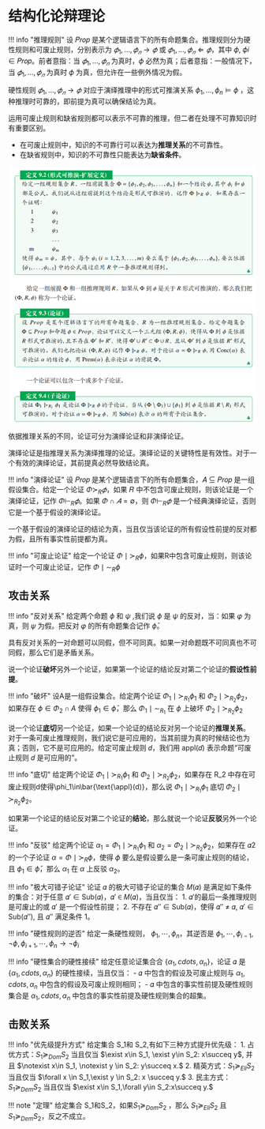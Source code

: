 # 结构化论辩理论

!!! info "推理规则"
    设 𝑃𝑟𝑜𝑝 是某个逻辑语言下的所有命题集合。推理规则分为硬性规则和可废止规则，分别表示为 $𝜙_1,..., 𝜙_𝑛 \rightarrow 𝜙$ 或 $𝜙_1,\dots, 𝜙_𝑛 \Leftarrow 𝜙$，其中 𝜙, 𝜙𝑖 ∈ 𝑃𝑟𝑜𝑝。前者意指：当 $𝜙_1,..., 𝜙_𝑛$ 为真时，𝜙 必然为真；后者意指：一般情况下，当 $𝜙_1,..., 𝜙_𝑛$ 为真时 𝜙 为真，但允许在一些例外情况为假。

硬性规则 $𝜙_1,..., 𝜙_𝑛 \rightarrow 𝜙$ 对应于演绎推理中的形式可推演关系 $\phi_1,\dots,\phi_n\models \phi$ ，这种推理时可靠的，即前提为真可以确保结论为真。

运用可废止规则和缺省规则都可以表示不可靠的推理，但二者在处理不可靠知识时有重要区别。
- 在可废止规则中，知识的不可靠行可以表达为**推理关系**的不可靠性。
- 在缺省规则中，知识的不可靠性只能表达为**缺省条件**。

<img src="\img\study\ai\ailogic\argument.png" alt="定义" title="论证定义">

依据推理关系的不同，论证可分为演绎论证和非演绎论证。

演绎论证是指推理关系为演绎推理的论证。演绎论证的关键特性是有效性。对于一个有效的演绎论证，其前提真必然导致结论真。

!!! info "演绎论证"
    设 𝑃𝑟𝑜𝑝 是某个逻辑语言下的所有命题集合，𝐴 ⊆ 𝑃𝑟𝑜𝑝 是一组假设集合。给定一个论证 $Φ\succ_R 𝜙$，如果 𝑅 中不包含可废止规则，则该论证是一个演绎论证，记作 $Φ \vdash_R 𝜙$。如果 $Φ \cap 𝐴 = \emptyset$，则 $Φ \vdash_R 𝜙$ 是一个经典演绎论证，否则它是一个基于假设的演绎论证。

一个基于假设的演绎论证的结论为真，当且仅当该论证的所有假设性前提的反对都为假，且所有事实性前提都为真。

!!! info "可废止论证"
    给定一个论证 $\Phi \mid\succ_R \phi$，如果R中包含可废止规则，则该论证时一个可废止论证，记作 $\Phi \mid\sim_R \phi$

## 攻击关系

!!! info "反对关系"
    给定两个命题 $\phi$ 和 $\psi$ ,我们说 $\phi$ 是 $\psi$ 的反对，当：如果 𝜑 为真，则 𝜓 为假。把反对 𝜑 的所有命题集合记作 $\bar{\phi}$。

具有反对关系的一对命题可以同假，但不可同真。如果一对命题既不可同真也不可同假，那么它们是矛盾关系。

说一个论证**破坏**另外一个论证，如果第一个论证的结论反对第二个论证的**假设性前提**。

!!! info "破坏"
    设A是一组假设集合。给定两个论证 $\Phi_1\mid\succ_{R_1} \phi_1$ 和 $\Phi_2\mid\succ_{R_2} \phi_2$，如果存在 $\phi \in \Phi_2 \cap A$ 使得 $\phi_1\in \bar{\phi}$，那么 $\Phi_1\mid\sim_{R_1}$ 在 $\phi$ 上破坏 $\Phi_2\mid\succ_{R_2} \phi_2$

说一个论证**底切**另一个论证，如果一个论证的结论反对另一个论证的**推理关系**。
对于一条可废止推理规则，我们说它是可应用的，当其前提为真的时候结论也为真；否则，它不是可应用的。给定可废止规则 𝑑，我们用 appl(𝑑) 表示命题“可废止规则 𝑑 是可应用的”。

!!! info "底切"
    给定两个论证 $\Phi_1\mid\succ_{R_1} \phi_1$ 和 $\Phi_2\mid\succ_{R_2} \phi_2$，如果存在 R_2 中存在可废止规则d使得\phi_1\in\bar{\text{\appl}(d)}，那么说 $\Phi_1\mid\succ_{R_1} \phi_1$ 底切 $\Phi_2\mid\succ_{R_2} \phi_2$。


如果第一个论证的结论反对第二个论证的**结论**，那么就说一个论证**反驳**另外一个论证。

!!! info "反驳"
    给定两个论证  $\alpha_1 = \Phi_1\mid\succ_{R_1} \phi_1$ 和 $\alpha_2 = \Phi_2\mid\succ_{R_2} \phi_2$，如果存在 𝛼2 的一个子论证 $\alpha = \Phi\mid\succ_R \phi$，使得 𝜙 要么是假设要么是一条可废止规则的结论，且 $\phi_1\in\bar{\phi}$，那么 $\alpha_1$ 在 $\alpha$ 上反驳 $\alpha_2$。

!!! info "极大可错子论证"
    论证 𝛼 的极大可错子论证的集合 𝑀(𝛼) 是满足如下条件的集合：对于任意 𝛼′ ∈ Sub(𝛼)，𝛼′ ∈ 𝑀(𝛼)，当且仅当：
    1. 𝛼′的最后一条推理规则是可废止的或 𝛼′ 是一个假设性前提；
    2. 不存在 𝛼′′ ∈ Sub(𝛼)，使得 𝛼′′ ≠ 𝛼, 𝛼′ ∈ Sub(𝛼′′), 且 𝛼′′ 满足条件 1。

!!! info "硬性规则的逆否"
    给定一条硬性规则， $\phi_1,\cdots,\phi_n$，其逆否是 $\phi_1,\cdots,\phi_{i-1},\neg\phi, \phi_{i+1},\cdots,\phi_n\rightarrow \neg \phi_i$


!!! info "硬性集合的硬性接续"
    给定任意论证集合合 $\{\alpha_1,cdots,\alpha_n\}$，论证 𝛼 是 $\{\alpha_1,cdots,\alpha_n\}$ 的硬性接续，当且仅当：
    - 𝛼 中包含的假设及可废止规则与 $\alpha_1,cdots,\alpha_n$ 中包含的假设及可废止规则相同；
    - 𝛼 中包含的事实性前提及硬性规则集合是 $\alpha_1,cdots,\alpha_n$ 中包含的事实性前提及硬性规则集合的超集。


## 击败关系

!!! info "优先级提升方式"
    给定集合 S_1和 S_2,有如下三种方式提升优先级：
    1. 占优方式：$S_1\succeq_{Dom} S_2$ 当且仅当 $\exist x\in S_1, \exist y\in S_2: x\succeq y$, 并且 $\notexist x\in S_1, \notexist y \in S_2: y\succeq x.$
    2. 精英方式：$S_1 \succeq_{Eli} S_2$ 当且仅当 $\forall x \in S_1,\exist y \in S_2: x \succeq y.$
    3. 民主方式：$S_1 \succeq_{Dem} S_2$ 当且仅当 $\exist x\in S_1,\forall y\in S_2:x\succeq y.$

!!! note "定理"
    给定集合 S_1和S_2，如果$S_1\succeq_{Dom} S_2$ ，那么 $S_1 \succeq_{Eli} S_2$ 且 $S_1 \succeq_{Dem} S_2$，反之不成立。








